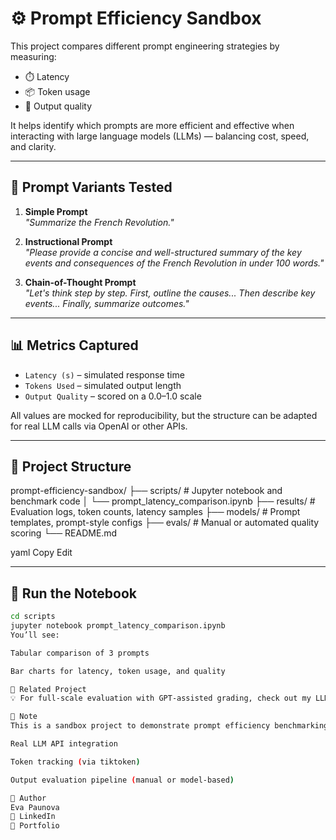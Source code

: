 # ⚙️ Prompt Efficiency Sandbox

This project compares different prompt engineering strategies by measuring:

- ⏱️ Latency
- 📦 Token usage
- 🧠 Output quality

It helps identify which prompts are more efficient and effective when interacting with large language models (LLMs) — balancing cost, speed, and clarity.

---

## 🧠 Prompt Variants Tested

1. **Simple Prompt**  
   _"Summarize the French Revolution."_

2. **Instructional Prompt**  
   _"Please provide a concise and well-structured summary of the key events and consequences of the French Revolution in under 100 words."_

3. **Chain-of-Thought Prompt**  
   _"Let's think step by step. First, outline the causes... Then describe key events... Finally, summarize outcomes."_

---

## 📊 Metrics Captured

- `Latency (s)` – simulated response time
- `Tokens Used` – simulated output length
- `Output Quality` – scored on a 0.0–1.0 scale

All values are mocked for reproducibility, but the structure can be adapted for real LLM calls via OpenAI or other APIs.

---

## 📂 Project Structure

prompt-efficiency-sandbox/
├── scripts/ # Jupyter notebook and benchmark code
│ └── prompt_latency_comparison.ipynb
├── results/ # Evaluation logs, token counts, latency samples
├── models/ # Prompt templates, prompt-style configs
├── evals/ # Manual or automated quality scoring
└── README.md

yaml
Copy
Edit

---

## 📓 Run the Notebook

```bash
cd scripts
jupyter notebook prompt_latency_comparison.ipynb
You’ll see:

Tabular comparison of 3 prompts

Bar charts for latency, token usage, and quality

🔗 Related Project
💡 For full-scale evaluation with GPT-assisted grading, check out my LLM Evaluation Toolkit

🧪 Note
This is a sandbox project to demonstrate prompt efficiency benchmarking. Can be extended with:

Real LLM API integration

Token tracking (via tiktoken)

Output evaluation pipeline (manual or model-based)

👤 Author
Eva Paunova
🔗 LinkedIn
📂 Portfolio
